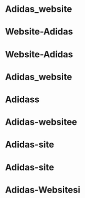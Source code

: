 # Adidas_website
# Website-Adidas
# Website-Adidas
# Adidas_website
# Adidass
# Adidas-websitee
# Adidas-site
# Adidas-site
# Adidas-Websitesi

